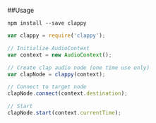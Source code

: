 ##Usage

`npm install --save clappy`

```javascript
var clappy = require('clappy');

// Initialize AudioContext
var context = new AudioContext();

// Create clap audio node (one time use only)
var clapNode = clappy(context);

// Connect to target node
clapNode.connect(context.destination);

// Start
clapNode.start(context.currentTime);
```
